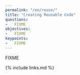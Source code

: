 ```yaml
---
permalink: "/en/reuse/"
title: "Creating Reusable Code"
questions:
-   FIXME
objectives:
-   FIXME
keypoints:
-   FIXME
---
```


FIXME

{% include links.md %}
